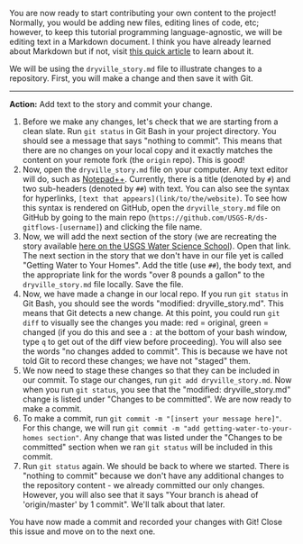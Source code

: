 You are now ready to start contributing your own content to the project! Normally, you would be adding new files, editing lines of code, etc; however, to keep this tutorial programming language-agnostic, we will be editing text in a Markdown document. I think you have already learned about Markdown but if not, visit [this quick article](https://guides.github.com/features/mastering-markdown/) to learn about it.

We will be using the `dryville_story.md` file to illustrate changes to a repository. First, you will make a change and then save it with Git.

----
**Action:** Add text to the story and commit your change.

1. Before we make any changes, let's check that we are starting from a clean slate. Run `git status` in Git Bash in your project directory. You should see a message that says "nothing to commit". This means that there are no changes on your local copy and it exactly matches the content on your remote fork (the `origin` repo). This is good!
1. Now, open the `dryville_story.md` file on your computer. Any text editor will do, such as [Notepad++](https://notepad-plus-plus.org/downloads/). Currently, there is a title (denoted by `#`) and two sub-headers (denoted by `##`) with text. You can also see the syntax for hyperlinks, `[text that appears](link/to/the/website)`. To see how this syntax is rendered on GitHub, open the `dryville_story.md` file on GitHub by going to the main repo (`https://github.com/USGS-R/ds-gitflows-[username]`) and clicking the file name.
1. Now, we will add the next section of the story (we are recreating the story available [here on the USGS Water Science School](https://www.usgs.gov/special-topic/water-science-school/science/story-water-dryville)). Open that link. The next section in the story that we don't have in our file yet is called "Getting Water to Your Homes". Add the title (use `##`), the body text, and the appropriate link for the words "over 8 pounds a gallon" to the `dryville_story.md` file locally. Save the file.
1. Now, we have made a change in our local repo. If you run `git status` in Git Bash, you should see the words "modified: dryville_story.md". This means that Git detects a new change. At this point, you could run `git diff` to visually see the changes you made: red = original, green = changed (if you do this and see a `:` at the bottom of your bash window, type `q` to get out of the diff view before proceeding). You will also see the words "no changes added to commit". This is because we have not told Git to record these changes; we have not "staged" them. 
1. We now need to stage these changes so that they can be included in our commit. To stage our changes, run `git add dryville_story.md`. Now when you run `git status`, you see that the "modified: dryville_story.md" change is listed under "Changes to be committed". We are now ready to make a commit.
1. To make a commit, run `git commit -m "[insert your message here]"`. For this change, we will run `git commit -m "add getting-water-to-your-homes section"`. Any change that was listed under the "Changes to be committed" section when we ran `git status` will be included in this commit.
1. Run `git status` again. We should be back to where we started. There is "nothing to commit" because we don't have any additional changes to the repository content - we already committed our only changes. However, you will also see that it says "Your branch is ahead of 'origin/master' by 1 commit". We'll talk about that later.

You have now made a commit and recorded your changes with Git! Close this issue and move on to the next one.
